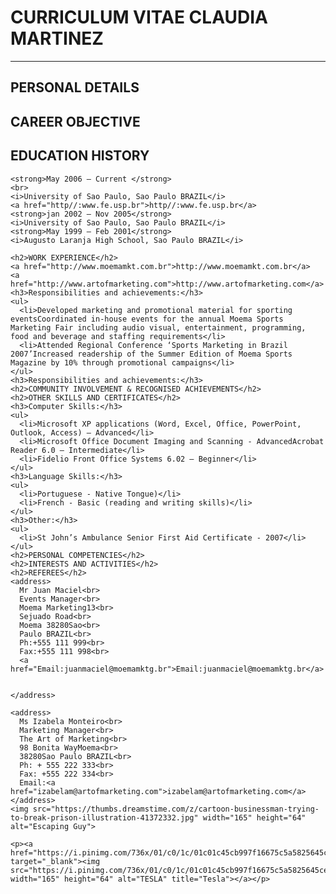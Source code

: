 <!DOCTYPE html>
<html lang="en">
  <head>
    <meta charset="utf-8">
    <meta name="viewport" content="width=device-width, initial-scale=1">
    <title>Made with Thimble</title>
    <link rel="stylesheet" href="style.css">
  </head>
  <body>
    <h1>CURRICULUM VITAE CLAUDIA MARTINEZ</h1>
    <hr>
    <h2>PERSONAL DETAILS</h2>
    <h2>CAREER OBJECTIVE</h2>
    <h2>EDUCATION HISTORY</h2>
    
    <strong>May 2006 – Current </strong>
    <br>
    <i>University of Sao Paulo, Sao Paulo BRAZIL</i>
    <a href="http//:www.fe.usp.br">http//:www.fe.usp.br</a>
    <strong>jan 2002 – Nov 2005</strong>
    <i>University of Sao Paulo, Sao Paulo BRAZIL</i>
    <strong>May 1999 – Feb 2001</strong>
    <i>Augusto Laranja High School, Sao Paulo BRAZIL</i>

    <h2>WORK EXPERIENCE</h2>
    <a href="http://www.moemamkt.com.br">http://www.moemamkt.com.br</a>
    <a href="http://www.artofmarketing.com">http://www.artofmarketing.com</a>
    <h3>Responsibilities and achievements:</h3>
    <ul>
      <li>Developed marketing and promotional material for sporting eventsCoordinated in-house events for the annual Moema Sports Marketing Fair including audio visual, entertainment, programming, food and beverage and staffing requirements</li>
      <li>Attended Regional Conference ‘Sports Marketing in Brazil 2007’Increased readership of the Summer Edition of Moema Sports Magazine by 10% through promotional campaigns</li>
    </ul>
    <h3>Responsibilities and achievements:</h3>
    <h2>COMMUNITY INVOLVEMENT & RECOGNISED ACHIEVEMENTS</h2>
    <h2>OTHER SKILLS AND CERTIFICATES</h2>
    <h3>Computer Skills:</h3>
    <ul>
      <li>Microsoft XP applications (Word, Excel, Office, PowerPoint, Outlook, Access) – Advanced</li>
      <li>Microsoft Office Document Imaging and Scanning - AdvancedAcrobat Reader 6.0 – Intermediate</li>
      <li>Fidelio Front Office Systems 6.02 – Beginner</li>
    </ul>
    <h3>Language Skills:</h3>
    <ul>
      <li>Portuguese - Native Tongue)</li>
      <li>French - Basic (reading and writing skills)</li>
    </ul>
    <h3>Other:</h3>
    <ul>
      <li>St John’s Ambulance Senior First Aid Certificate - 2007</li>
    </ul>
    <h2>PERSONAL COMPETENCIES</h2>
    <h2>INTERESTS AND ACTIVITIES</h2>
    <h2>REFEREES</h2>
    <address>
      Mr Juan Maciel<br>
      Events Manager<br>
      Moema Marketing13<br>
      Sejuado Road<br>
      Moema 38280Sao<br>
      Paulo BRAZIL<br>
      Ph:+555 111 999<br>
      Fax:+555 111 998<br>
      <a href="Email:juanmaciel@moemamktg.br">Email:juanmaciel@moemamktg.br</a>
    
    
    </address>
    
    <address>
      Ms Izabela Monteiro<br>
      Marketing Manager<br>
      The Art of Marketing<br>
      98 Bonita WayMoema<br>
      38280Sao Paulo BRAZIL<br>
      Ph: + 555 222 333<br>
      Fax: +555 222 334<br>
      Email:<a href="izabelam@artofmarketing.com">izabelam@artofmarketing.com</a> 
    </address>
    <img src="https://thumbs.dreamstime.com/z/cartoon-businessman-trying-to-break-prison-illustration-41372332.jpg" width="165" height="64" alt="Escaping Guy">
    
    <p><a href="https://i.pinimg.com/736x/01/c0/1c/01c01c45cb997f16675c5a5825645ceb.jpg" target="_blank"><img src="https://i.pinimg.com/736x/01/c0/1c/01c01c45cb997f16675c5a5825645ceb.jpg" width="165" height="64" alt="TESLA" title="Tesla"></a></p>
    
  
  </body>
</html>
